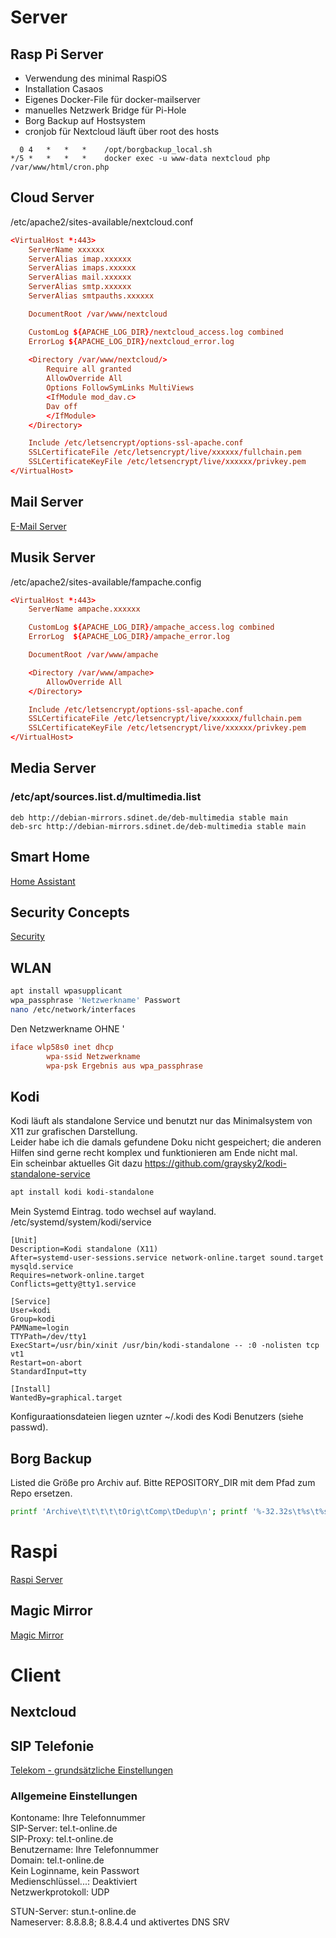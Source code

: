 # Server
## Rasp Pi Server
- Verwendung des minimal RaspiOS
- Installation Casaos
- Eigenes Docker-File für docker-mailserver
- manuelles Netzwerk Bridge für Pi-Hole
- Borg Backup auf Hostsystem
- cronjob für Nextcloud läuft über root des hosts
``` crontab -e
  0 4   *   *   *    /opt/borgbackup_local.sh
*/5 *   *   *   *    docker exec -u www-data nextcloud php /var/www/html/cron.php
```

## Cloud Server
/etc/apache2/sites-available/nextcloud.conf
```conf
<VirtualHost *:443>
	ServerName xxxxxx
	ServerAlias imap.xxxxxx
	ServerAlias imaps.xxxxxx
	ServerAlias mail.xxxxxx
	ServerAlias smtp.xxxxxx
	ServerAlias smtpauths.xxxxxx

	DocumentRoot /var/www/nextcloud

	CustomLog ${APACHE_LOG_DIR}/nextcloud_access.log combined
	ErrorLog ${APACHE_LOG_DIR}/nextcloud_error.log
	
	<Directory /var/www/nextcloud/>
	 	Require all granted
		AllowOverride All
		Options FollowSymLinks MultiViews
		<IfModule mod_dav.c>
		Dav off
		</IfModule>
	</Directory>

	Include /etc/letsencrypt/options-ssl-apache.conf
	SSLCertificateFile /etc/letsencrypt/live/xxxxxx/fullchain.pem
	SSLCertificateKeyFile /etc/letsencrypt/live/xxxxxx/privkey.pem
</VirtualHost>
```
## Mail Server
[E-Mail Server](EMail.md)

## Musik Server
/etc/apache2/sites-available/fampache.config
```conf
<VirtualHost *:443>
	ServerName ampache.xxxxxx

    CustomLog ${APACHE_LOG_DIR}/ampache_access.log combined
	ErrorLog  ${APACHE_LOG_DIR}/ampache_error.log

	DocumentRoot /var/www/ampache

	<Directory /var/www/ampache>
       	AllowOverride All
	</Directory>

	Include /etc/letsencrypt/options-ssl-apache.conf
	SSLCertificateFile /etc/letsencrypt/live/xxxxxx/fullchain.pem
	SSLCertificateKeyFile /etc/letsencrypt/live/xxxxxx/privkey.pem
</VirtualHost>
```
## Media Server
### /etc/apt/sources.list.d/multimedia.list
```list
deb http://debian-mirrors.sdinet.de/deb-multimedia stable main
deb-src http://debian-mirrors.sdinet.de/deb-multimedia stable main
```
## Smart Home
[Home Assistant](HomeAssistant.md)
## Security Concepts
[Security](Security.md)

## WLAN
```bash
apt install wpasupplicant
wpa_passphrase 'Netzwerkname' Passwort
nano /etc/network/interfaces
```
Den Netzwerkname OHNE '
```conf
iface wlp58s0 inet dhcp
        wpa-ssid Netzwerkname
        wpa-psk Ergebnis aus wpa_passphrase
```

## Kodi
Kodi läuft als standalone Service und benutzt nur das Minimalsystem von X11 zur grafischen Darstellung.  
Leider habe ich die damals gefundene Doku nicht gespeichert; die anderen Hilfen sind gerne recht komplex und funktionieren am Ende nicht mal.  
Ein scheinbar aktuelles Git dazu https://github.com/graysky2/kodi-standalone-service  
```bash
apt install kodi kodi-standalone
```
Mein Systemd Eintrag. todo wechsel auf wayland.  
/etc/systemd/system/kodi/service
```service
[Unit]
Description=Kodi standalone (X11)
After=systemd-user-sessions.service network-online.target sound.target mysqld.service
Requires=network-online.target
Conflicts=getty@tty1.service

[Service]
User=kodi
Group=kodi
PAMName=login
TTYPath=/dev/tty1
ExecStart=/usr/bin/xinit /usr/bin/kodi-standalone -- :0 -nolisten tcp vt1
Restart=on-abort
StandardInput=tty

[Install]
WantedBy=graphical.target
```
Konfiguraationsdateien liegen uznter ~/.kodi des Kodi Benutzers (siehe passwd).

## Borg Backup
Listed die Größe pro Archiv auf. Bitte REPOSITORY_DIR mit dem Pfad zum Repo ersetzen.
```bash
printf 'Archive\t\t\t\t\tOrig\tComp\tDedup\n'; printf '%-32.32s\t%s\t%s\t%s\n' $(borg info --json --sort-by name --glob-archives '*' REPOSITORY_DIR | jq '.archives[] | "\(.name) \(.stats.original_size) \(.stats.compressed_size) \(.stats.deduplicated_size)"' | sed --expression='s/^"//;s/"$//' | numfmt --field='2-4' --to=iec)
```

# Raspi
[Raspi Server](InstallHassioDockerPi.md)

## Magic Mirror 
[Magic Mirror](MagicMirror.md)

# Client
## Nextcloud
## SIP Telefonie
[Telekom - grundsätzliche Einstellungen](https://www.telekom.de/hilfe/festnetz-internet-tv/ip-basierter-anschluss/einstellungen-fuer-die-ip-telefonie-mit-anderen-clients?samChecked=true)

### Allgemeine Einstellungen

Kontoname: Ihre Telefonnummer  
SIP-Server: tel.t-online.de  
SIP-Proxy: tel.t-online.de  
Benutzername: Ihre Telefonnummer  
Domain: tel.t-online.de  
Kein Loginname, kein Passwort  
Medienschlüssel...: Deaktiviert  
Netzwerkprotokoll: UDP  

STUN-Server: stun.t-online.de  
Nameserver: 8.8.8.8; 8.8.4.4 und aktivertes DNS SRV  
